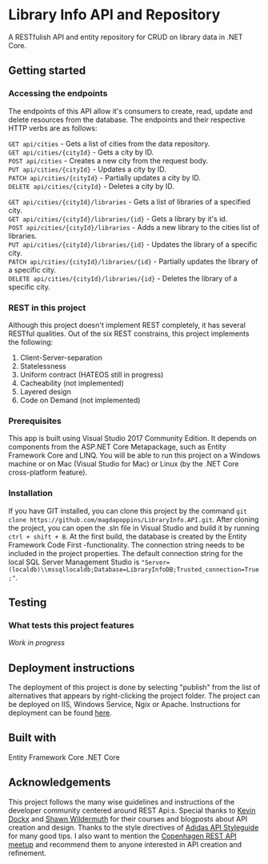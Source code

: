 # Library Info API and Repository
A RESTfulish API and entity repository for CRUD on library data in .NET Core.

## Getting started

### Accessing the endpoints
The endpoints of this API allow it's consumers to create, read, update and delete resources from the database. The endpoints and their respective HTTP verbs are as follows:

```GET api/cities``` - Gets a list of cities from the data repository.  
```GET api/cities/{cityId}``` - Gets a city by ID.  
```POST api/cities``` - Creates a new city from the request body.  
```PUT api/cities/{cityId}``` - Updates a city by ID.  
```PATCH api/cities/{cityId}``` - Partially updates a city by ID.  
```DELETE api/cities/{cityId}``` - Deletes a city by ID.  

```GET api/cities/{cityId}/libraries``` - Gets a list of libraries of a specified city.  
```GET api/cities/{cityId}/libraries/{id}``` - Gets a library by it's id.  
```POST api/cities/{cityId}/libraries``` - Adds a new library to the cities list of libraries.  
```PUT api/cities/{cityId}/libraries/{id}``` - Updates the library of a specific city.  
```PATCH api/cities/{cityId}/libraries/{id}``` - Partially updates the library of a specific city.  
```DELETE api/cities/{cityId}/libraries/{id}``` - Deletes the library of a specific city.  


### REST in this project
Although this project doesn't implement REST completely, it has several RESTful qualities. Out of the six REST constrains, this project implements the following:  
1) Client-Server-separation  
2) Statelessness  
3) Uniform contract (HATEOS still in progress)  
4) Cacheability (not implemented)  
5) Layered design  
6) Code on Demand (not implemented)  


### Prerequisites
This app is built using Visual Studio 2017 Community Edition. It depends on components from the ASP.NET Core Metapackage, such as Entity Framework Core and LINQ. You will be able to run this project on a Windows machine or on Mac (Visual Studio for Mac) or Linux (by the .NET Core cross-platform feature). 

### Installation
If you have GIT installed, you can clone this project by the command ```git clone https://github.com/magdapoppins/LibraryInfo.API.git```. After cloning the project, you can open the .sln file in Visual Studio and build it by running ```ctrl + shift + B```. At the first build, the database is created by the Entity Framework Code First -functionality. The connection string needs to be included in the project properties. The default connection string for the local SQL Server Management Studio is ```"Server=(localdb)\\mssqllocaldb;Database=LibraryInfoDB;Trusted_connection=True;"```. 

## Testing  

### What tests this project features
*Work in progress*

## Deployment instructions
The deployment of this project is done by selecting "publish" from the list of alternatives that appears by right-clicking the project folder. The project can be deployed on IIS, Windows Service, Ngix or Apache. Instructions for deployment can be found [here](https://docs.microsoft.com/en-us/aspnet/core/host-and-deploy/?tabs=aspnetcore2x). 

## Built with
Entity Framework Core 
.NET Core

## Acknowledgements
This project follows the many wise guidelines and instructions of the developer community centered around REST Api:s. Special thanks to [Kevin Dockx](https://www.kevindockx.com/) and [Shawn Wildermuth](https://wildermuth.com/) for their courses and blogposts about API creation and design. Thanks to the style directives of [Adidas API Styleguide](https://adidas-group.gitbooks.io/api-guidelines/content/) for many good tips. I also want to mention the [Copenhagen REST API meetup](https://www.meetup.com/REST-API-Meetup-Location-in-Copenhagen-Aarhus-and-Aalborg) and recommend them to anyone interested in API creation and refinement. 
